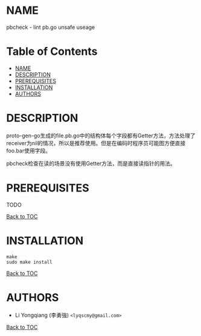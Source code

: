 # NAME

pbcheck - lint pb.go unsafe useage

Table of Contents
=================

* [NAME](#name)
* [DESCRIPTION](#description)
* [PREREQUISITES](#prerequisites)
* [INSTALLATION](#installation)
* [AUTHORS](#authors)

# DESCRIPTION

proto-gen-go生成的file.pb.go中的结构体每个字段都有Getter方法，方法处理了receiver为nil的情况，所以是推荐使用。但是在编码时程序员可能图方便直接foo.bar使用字段。

pbcheck检查在读的场景没有使用Getter方法，而是直接读指针的用法。

# PREREQUISITES

TODO

[Back to TOC](#table-of-contents)

# INSTALLATION
    make
    sudo make install

[Back to TOC](#table-of-contents)

# AUTHORS

- Li Yongqiang (李勇強) `<lyqscmy@gmail.com>`

[Back to TOC](#table-of-contents)

